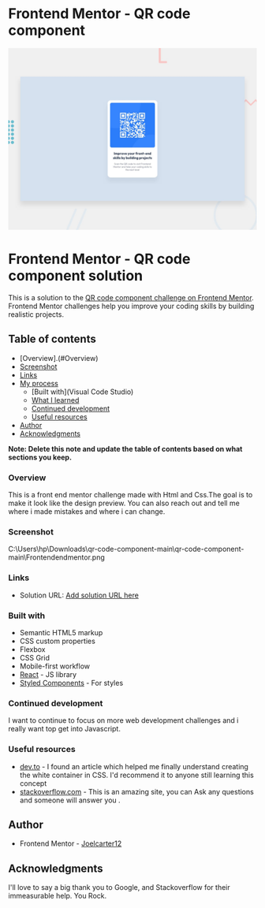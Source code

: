 # Frontend Mentor - QR code component

![Design preview for the QR code component coding challenge](./design/desktop-preview.jpg)

# Frontend Mentor - QR code component solution

This is a solution to the [QR code component challenge on Frontend Mentor](https://www.frontendmentor.io/challenges/qr-code-component-iux_sIO_H). Frontend Mentor challenges help you improve your coding skills by building realistic projects. 

## Table of contents

  - [Overview].(#Overview)
  - [Screenshot](#screenshot)
  - [Links](#links)
- [My process](#my-process)
  - [Built with](Visual Code Studio)
  - [What I learned](#what-i-learned)
  - [Continued development](#continued-development)
  - [Useful resources](#useful-resources)
- [Author](#author)
- [Acknowledgments](#acknowledgments)

**Note: Delete this note and update the table of contents based on what sections you keep.**
### Overview
This is a front end mentor challenge made with Html and Css.The goal is to make it look like the design preview.  You can also reach out and tell me where i made mistakes and where i can change.


### Screenshot

C:\Users\hp\Downloads\qr-code-component-main\qr-code-component-main\Frontendendmentor.png





### Links

- Solution URL: [Add solution URL here](https://your-solution-url.com)


### Built with

- Semantic HTML5 markup
- CSS custom properties
- Flexbox
- CSS Grid
- Mobile-first workflow
- [React](https://reactjs.org/) - JS library
- [Styled Components](https://styled-components.com/) - For styles







### Continued development

I want to continue to focus on more web development challenges and i really want top get into Javascript.



### Useful resources

- [dev.to](https://www.dev.to) -  I found an article which helped me finally understand creating the white container in CSS. I'd recommend it to anyone still learning this concept
- [stackoverflow.com](https://www.Stackoverflow.com) - This is an amazing site, you can Ask any questions and someone will answer you .



## Author


- Frontend Mentor - [Joelcarter12](https://www.frontendmentor.io/profile/Joelcarter12)


## Acknowledgments

I'll love to say a big thank you to Google, and Stackoverflow for their immeasurable help. You Rock.

